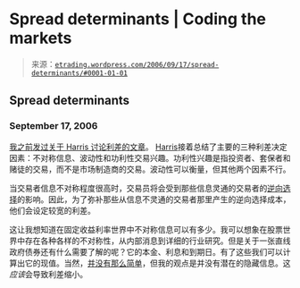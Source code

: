 <!--yml

分类：未分类

date: 2024-05-12 19:50:18

-->

# Spread determinants | Coding the markets

> 来源：[`etrading.wordpress.com/2006/09/17/spread-determinants/#0001-01-01`](https://etrading.wordpress.com/2006/09/17/spread-determinants/#0001-01-01)

## Spread determinants

### September 17, 2006

[我之前发过关于 Harris 讨论利差的文章](https://etrading.wordpress.com/2006/09/12/collapsing-spreads-and-auto-quoting-engines/)。 [Harris](http://www.tradingandexchanges.com)接着总结了主要的三种利差决定因素：不对称信息、波动性和功利性交易兴趣。功利性兴趣是指投资者、套保者和赌徒的交易，而不是市场制造商的交易。波动性可以衡量，但其他两个因素不行。

当交易者信息不对称程度很高时，交易员将会受到那些信息灵通的交易者的[逆向选择](https://etrading.wordpress.com/2006/08/31/adverse-selection-and-uninformed-traders/)的影响。因此，为了弥补那些从信息不灵通的交易者那里产生的逆向选择成本，他们会设定较宽的利差。

这让我想知道在固定收益利率世界中不对称信息可以有多少。我可以想象在股票世界中存在各种各样的不对称性，从内部消息到详细的行业研究。但是关于一张直线政府债券还有什么需要了解的呢？它的本金、利息和到期日。有了这些我们可以计算出它的现值。当然，[并没有那么简单](http://www.quantnotes.com/fundamentals/bonds/bondpricing.htm)，但我的观点是并没有潜在的隐藏信息。这*应该*会导致利差缩小。
